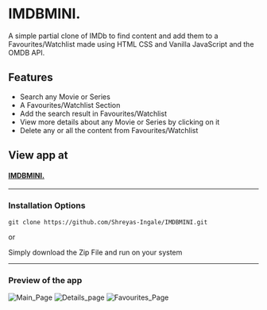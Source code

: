 # IMDBMINI.

A simple partial clone of IMDb to find content and add them to a Favourites/Watchlist made using HTML CSS and Vanilla JavaScript and the OMDB API.

## Features

- Search any Movie or Series
- A Favourites/Watchlist Section
- Add the search result in Favourites/Watchlist
- View more details about any Movie or Series by clicking on it
- Delete any or all the content from Favourites/Watchlist 


## View app at
#### [IMDBMINI.](https://shreyas-ingale.github.io/IMDBMINI/)


<hr />

### Installation Options

```
git clone https://github.com/Shreyas-Ingale/IMDBMINI.git
```
or

Simply download the Zip File and run on your system
<hr />


### Preview of the app
![Main_Page](https://github.com/Shreyas-Ingale/IMDbMINI/assets/127759325/5a00b637-5142-4bd7-8031-2ca33b22d1a5)
![Details_page](https://github.com/Shreyas-Ingale/IMDbMINI/assets/127759325/081be649-b834-47e4-a657-a342048c3f38)
![Favourites_Page](https://github.com/Shreyas-Ingale/IMDbMINI/assets/127759325/bbac8f97-bd70-4034-8770-9fab25a9314d)
